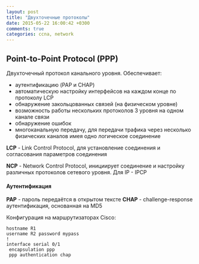 ```yaml
---
layout: post
title: "Двухточечные протоколы"
date: 2015-05-22 16:00:42 +0300
comments: true
categories: ccna, network
---
```


## Point-to-Point Protocol (PPP)

Двухточечный протокол канального уровня. Обеспечивает:

* аутентификацию (PAP и CHAP)
* автоматическую настройку интерфейсов на каждом конце по протоколу LCP
* обнаружение закольцованных связей (на физическом уровне)
* возможность работы нескольких протоколов 3 уровня на одном канале связи
* обнаружение ошибок
* многоканальную передачу, для передачи трафика через несколько физических каналов имея одно логическое соединение

**LCP** - Link Control Protocol, для установление соединения и согласования параметров соединения

**NCP** - Network Control Protocol, инициирует соединение и настройку различных протоколов сетевого уровня. Для IP - IPCP

#### Аутентификация

**PAP** - пароль передаётся в открытом тексте
**CHAP** - challenge-response аутентификация, основанная на MD5

Конфигурация на маршрутизаторах Cisco:
```
hostname R1
username R2 password mypass
!
interface serial 0/1
 encapsulation ppp
 ppp authentication chap
```

